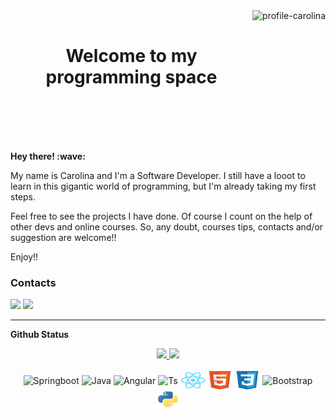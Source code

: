 <div align="center">
  <img src="https://images2.imgbox.com/c4/93/1UbWkzVg_o.png" alt="profile-carolina" height="150" align="right"> 
  <br/>
  <h1> Welcome to my programming space </h1>
</div>

<br/>
<br/>
<br/>
<br/>

<div>
  <p><b>Hey there! :wave:</b></p>
  <p>My name is Carolina and I'm a Software Developer. I still have a looot to learn in this gigantic world of programming, but I'm already taking my first steps.
  <p>Feel free to see the projects I have done. Of course I count on the help of other devs and online courses. So, any doubt, courses tips, contacts and/or suggestion are welcome!!</p>
  <p>Enjoy!!</p>
</div>
<div> 
    <h3>Contacts</h3>
    <a href = "mailto:carolinasplacencio@gmail.com"><img src="https://img.shields.io/badge/Gmail-D14836?style=for-the-badge&logo=gmail&logoColor=white" target="_blank"></a>
    <a href = "https://www.linkedin.com/in/carolina-placencio-177a76b0/" target="_blank"><img src="https://img.shields.io/badge/-LinkedIn-%230077B5?style=for-the-badge&logo=linkedin&logoColor=white" target="_blank"></a> 
</div>

<hr/>
<p><b>Github Status</b></p>
<div align="center">    
  <a href="https://github.com/carolinaplacencio">
    <img height="165em" src="https://github-readme-stats.vercel.app/api?username=carolinaplacencio&show_icons=true&theme=radical&include_all_commits=true&count_private=true"/>
    <img height="165em" src="https://github-readme-stats.vercel.app/api/top-langs/?username=carolinaplacencio&layout=compact&langs_count=7&theme=radical"/>
  </a>
</div>
<br/>
<div style="display: inline_block" align="center">
  <img align="center" alt="Springboot" height="30"  width="40" src="https://cdn.jsdelivr.net/gh/devicons/devicon/icons/spring/spring-original.svg" />
  <img align="center" alt="Java" height="30" width="40" src="https://cdn.jsdelivr.net/gh/devicons/devicon/icons/java/java-original.svg" />
  <img align="center" alt="Angular" height="30" width="40" src="https://cdn.jsdelivr.net/gh/devicons/devicon/icons/angularjs/angularjs-original.svg" />
  <img align="center" alt="Ts" height="30" width="40" src="https://cdn.jsdelivr.net/gh/devicons/devicon/icons/typescript/typescript-original.svg" />
  <img align="center" alt="React" height="30" width="40" src="https://raw.githubusercontent.com/devicons/devicon/master/icons/react/react-original.svg"/>
  <img align="center" alt="HTML" height="30" width="40" src="https://raw.githubusercontent.com/devicons/devicon/master/icons/html5/html5-original.svg"/>
  <img align="center" alt="CSS" height="30" width="40" src="https://raw.githubusercontent.com/devicons/devicon/master/icons/css3/css3-original.svg"/>
  <img align="center" alt="Bootstrap" height="30" width="40" src="https://cdn.jsdelivr.net/gh/devicons/devicon/icons/bootstrap/bootstrap-original.svg" />
  <img align="center" alt="Python" height="30" width="40" src="https://raw.githubusercontent.com/devicons/devicon/master/icons/python/python-original.svg"/>
</div>

  

